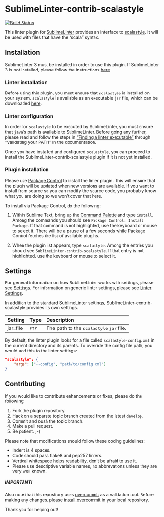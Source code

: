 SublimeLinter-contrib-scalastyle
================================

[![Build Status][travis-badge]][travis]

This linter plugin for [SublimeLinter][docs] provides an interface to
[scalastyle][scalastyle]. It will be used with files that have the “scala”
syntax.

## Installation
SublimeLinter 3 must be installed in order to use this plugin. If SublimeLinter
3 is not installed, please follow the instructions [here][installation].

### Linter installation
Before using this plugin, you must ensure that `scalastyle` is installed on
your system. `scalastyle` is available as an executable `jar` file, which can
be downloaded [here][scalastyle-download].

### Linter configuration
In order for `scalastyle` to be executed by SublimeLinter, you must ensure that
`java`'s path is available to SublimeLinter. Before going any further, please
read and follow the steps in
[“Finding a linter executable”][finding-executable] through “Validating your
PATH” in the documentation.

Once you have installed and configured `scalastyle`, you can proceed to install
the SublimeLinter-contrib-scalastyle plugin if it is not yet installed.

### Plugin installation
Please use [Package Control][pc] to install the linter plugin. This will ensure
that the plugin will be updated when new versions are available. If you want to
install from source so you can modify the source code, you probably know what
you are doing so we won’t cover that here.

To install via Package Control, do the following:

1. Within Sublime Text, bring up the [Command Palette][cmd] and type `install`.
   Among the commands you should see `Package Control: Install Package`. If
   that command is not highlighted, use the keyboard or mouse to select it.
   There will be a pause of a few seconds while Package Control fetches the
   list of available plugins.

1. When the plugin list appears, type `scalastyle`. Among the entries you
   should see `SublimeLinter-contrib-scalastyle`. If that entry is not
   highlighted, use the keyboard or mouse to select it.

## Settings
For general information on how SublimeLinter works with settings, please see
[Settings][settings]. For information on generic linter settings, please see
[Linter Settings][linter-settings].

In addition to the standard SublimeLinter settings,
SublimeLinter-contrib-scalastyle provides its own settings.

|Setting|Type|Description|
|:------|:---|:----------|
|jar_file|`str`|The path to the `scalastyle` `jar` file.|

By default, the linter plugin looks for a file called `scalastyle-config.xml`
in the current directory and its parents. To override the config file path, you
would add this to the linter settings:

```json
"scalastyle": {
    "args": ["--config", "path/to/config.xml"]
}
```

## Contributing
If you would like to contribute enhancements or fixes, please do the following:

1. Fork the plugin repository.
1. Hack on a separate topic branch created from the latest `develop`.
1. Commit and push the topic branch.
1. Make a pull request.
1. Be patient.  ;-)

Please note that modifications should follow these coding guidelines:

- Indent is 4 spaces.
- Code should pass flake8 and pep257 linters.
- Vertical whitespace helps readability, don’t be afraid to use it.
- Please use descriptive variable names, no abbrevations unless they are very
  well known.

##### IMPORTANT!
Also note that this repository uses [overcommit][overcommit] as a validation
tool. Before making any changes, please
[install overcommit][overcommit-install] in your local repository.

Thank you for helping out!

[cmd]: http://docs.sublimetext.info/en/sublime-text-3/extensibility/command_palette.html
[docs]: http://sublimelinter.readthedocs.org
[finding-executable]: http://sublimelinter.readthedocs.org/en/latest/troubleshooting.html#finding-a-linter-executable
[installation]: http://sublimelinter.readthedocs.org/en/latest/installation.html
[linter-settings]: http://sublimelinter.readthedocs.org/en/latest/linter_settings.html
[locating-executables]: http://sublimelinter.readthedocs.org/en/latest/usage.html#how-linter-executables-are-located
[overcommit]: https://github.com/causes/overcommit
[overcommit-install]: https://github.com/causes/overcommit#installation
[pc]: https://sublime.wbond.net/installation
[scalastyle]: http://www.scalastyle.org
[scalastyle-download]: http://www.scalastyle.org/command-line.html
[settings]: http://sublimelinter.readthedocs.org/en/latest/settings.html
[travis]: https://travis-ci.org/jawshooah/SublimeLinter-contrib-scalastyle
[travis-badge]: https://travis-ci.org/jawshooah/SublimeLinter-contrib-scalastyle.svg?branch=develop
